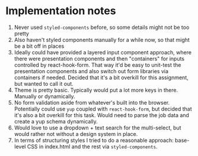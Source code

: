 # Implementation notes
1. Never used `styled-components` before, so some details might not be too pretty
2. Also haven't styled components manually for a while now, so that might be a bit off in places
3. Ideally could have provided a layered input component approach, where there were presentation components and then "containers" for inputs controlled by react-hook-form. That way it'd be easy to unit-test the presentation components and also switch out form libraries via containers if needed. Decided that it's a bit overkill for this assignment, but wanted to call it out.
4. Theme is pretty basic. Typically would put a lot more keys in there. Manually or dynamically.
5. No form validation aside from whatever's built into the browser. Potentially could use `yup` coupled with `react-hook-form`, but decided that it's also a bit overkill for this task. Would need to parse the job data and create a yup schema dynamically.
6. Would love to use a dropdown + text search for the multi-select, but would rather not without a design system in place.
7. In terms of structuring styles I tried to do a reasonable approach: base-level CSS in index.html and the rest via `styled-components`.